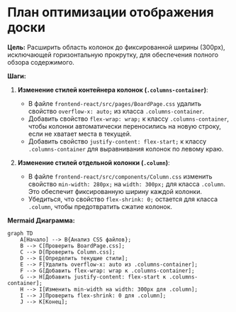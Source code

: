# План оптимизации отображения доски

**Цель:** Расширить область колонок до фиксированной ширины (300px), исключающей горизонтальную прокрутку, для обеспечения полного обзора содержимого.

**Шаги:**

1.  **Изменение стилей контейнера колонок (`.columns-container`)**:
    *   В файле `frontend-react/src/pages/BoardPage.css` удалить свойство `overflow-x: auto;` из класса `.columns-container`.
    *   Добавить свойство `flex-wrap: wrap;` к классу `.columns-container`, чтобы колонки автоматически переносились на новую строку, если не хватает места в текущей.
    *   Добавить свойство `justify-content: flex-start;` к классу `.columns-container` для выравнивания колонок по левому краю.

2.  **Изменение стилей отдельной колонки (`.column`)**:
    *   В файле `frontend-react/src/components/Column.css` изменить свойство `min-width: 280px;` на `width: 300px;` для класса `.column`. Это обеспечит фиксированную ширину каждой колонки.
    *   Убедиться, что свойство `flex-shrink: 0;` остается для класса `.column`, чтобы предотвратить сжатие колонок.

**Mermaid Диаграмма:**

```mermaid
graph TD
    A[Начало] --> B{Анализ CSS файлов};
    B --> C[Проверить BoardPage.css];
    C --> D[Проверить Column.css];
    D --> E[Определить текущие стили];
    E --> F[Удалить overflow-x: auto из .columns-container];
    F --> G[Добавить flex-wrap: wrap к .columns-container];
    G --> H[Добавить justify-content: flex-start к .columns-container];
    H --> I[Изменить min-width на width: 300px для .column];
    I --> J[Проверить flex-shrink: 0 для .column];
    J --> K[Конец];